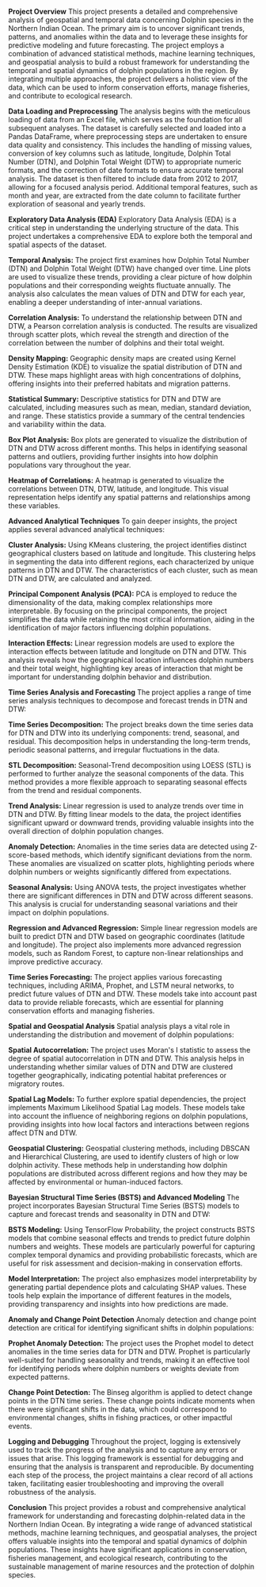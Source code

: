 **Project Overview**
This project presents a detailed and comprehensive analysis of geospatial and temporal data concerning Dolphin species in the Northern Indian Ocean. The primary aim is to uncover significant trends, patterns, and anomalies within the data and to leverage these insights for predictive modeling and future forecasting. The project employs a combination of advanced statistical methods, machine learning techniques, and geospatial analysis to build a robust framework for understanding the temporal and spatial dynamics of dolphin populations in the region. By integrating multiple approaches, the project delivers a holistic view of the data, which can be used to inform conservation efforts, manage fisheries, and contribute to ecological research.

**Data Loading and Preprocessing**
The analysis begins with the meticulous loading of data from an Excel file, which serves as the foundation for all subsequent analyses. The dataset is carefully selected and loaded into a Pandas DataFrame, where preprocessing steps are undertaken to ensure data quality and consistency. This includes the handling of missing values, conversion of key columns such as latitude, longitude, Dolphin Total Number (DTN), and Dolphin Total Weight (DTW) to appropriate numeric formats, and the correction of date formats to ensure accurate temporal analysis. The dataset is then filtered to include data from 2012 to 2017, allowing for a focused analysis period. Additional temporal features, such as month and year, are extracted from the date column to facilitate further exploration of seasonal and yearly trends.

**Exploratory Data Analysis (EDA)**
Exploratory Data Analysis (EDA) is a critical step in understanding the underlying structure of the data. This project undertakes a comprehensive EDA to explore both the temporal and spatial aspects of the dataset.

**Temporal Analysis:** The project first examines how Dolphin Total Number (DTN) and Dolphin Total Weight (DTW) have changed over time. Line plots are used to visualize these trends, providing a clear picture of how dolphin populations and their corresponding weights fluctuate annually. The analysis also calculates the mean values of DTN and DTW for each year, enabling a deeper understanding of inter-annual variations.

**Correlation Analysis:** To understand the relationship between DTN and DTW, a Pearson correlation analysis is conducted. The results are visualized through scatter plots, which reveal the strength and direction of the correlation between the number of dolphins and their total weight.

**Density Mapping:** Geographic density maps are created using Kernel Density Estimation (KDE) to visualize the spatial distribution of DTN and DTW. These maps highlight areas with high concentrations of dolphins, offering insights into their preferred habitats and migration patterns.

**Statistical Summary:** Descriptive statistics for DTN and DTW are calculated, including measures such as mean, median, standard deviation, and range. These statistics provide a summary of the central tendencies and variability within the data.

**Box Plot Analysis:** Box plots are generated to visualize the distribution of DTN and DTW across different months. This helps in identifying seasonal patterns and outliers, providing further insights into how dolphin populations vary throughout the year.

**Heatmap of Correlations:** A heatmap is generated to visualize the correlations between DTN, DTW, latitude, and longitude. This visual representation helps identify any spatial patterns and relationships among these variables.

**Advanced Analytical Techniques**
To gain deeper insights, the project applies several advanced analytical techniques:

**Cluster Analysis:** Using KMeans clustering, the project identifies distinct geographical clusters based on latitude and longitude. This clustering helps in segmenting the data into different regions, each characterized by unique patterns in DTN and DTW. The characteristics of each cluster, such as mean DTN and DTW, are calculated and analyzed.

**Principal Component Analysis (PCA):** PCA is employed to reduce the dimensionality of the data, making complex relationships more interpretable. By focusing on the principal components, the project simplifies the data while retaining the most critical information, aiding in the identification of major factors influencing dolphin populations.

**Interaction Effects:** Linear regression models are used to explore the interaction effects between latitude and longitude on DTN and DTW. This analysis reveals how the geographical location influences dolphin numbers and their total weight, highlighting key areas of interaction that might be important for understanding dolphin behavior and distribution.

**Time Series Analysis and Forecasting**
The project applies a range of time series analysis techniques to decompose and forecast trends in DTN and DTW:

**Time Series Decomposition:** The project breaks down the time series data for DTN and DTW into its underlying components: trend, seasonal, and residual. This decomposition helps in understanding the long-term trends, periodic seasonal patterns, and irregular fluctuations in the data.

**STL Decomposition:** Seasonal-Trend decomposition using LOESS (STL) is performed to further analyze the seasonal components of the data. This method provides a more flexible approach to separating seasonal effects from the trend and residual components.

**Trend Analysis:** Linear regression is used to analyze trends over time in DTN and DTW. By fitting linear models to the data, the project identifies significant upward or downward trends, providing valuable insights into the overall direction of dolphin population changes.

**Anomaly Detection:** Anomalies in the time series data are detected using Z-score-based methods, which identify significant deviations from the norm. These anomalies are visualized on scatter plots, highlighting periods where dolphin numbers or weights significantly differed from expectations.

**Seasonal Analysis:** Using ANOVA tests, the project investigates whether there are significant differences in DTN and DTW across different seasons. This analysis is crucial for understanding seasonal variations and their impact on dolphin populations.

**Regression and Advanced Regression:** Simple linear regression models are built to predict DTN and DTW based on geographic coordinates (latitude and longitude). The project also implements more advanced regression models, such as Random Forest, to capture non-linear relationships and improve predictive accuracy.

**Time Series Forecasting:** The project applies various forecasting techniques, including ARIMA, Prophet, and LSTM neural networks, to predict future values of DTN and DTW. These models take into account past data to provide reliable forecasts, which are essential for planning conservation efforts and managing fisheries.

**Spatial and Geospatial Analysis** 
Spatial analysis plays a vital role in understanding the distribution and movement of dolphin populations:

**Spatial Autocorrelation:** The project uses Moran's I statistic to assess the degree of spatial autocorrelation in DTN and DTW. This analysis helps in understanding whether similar values of DTN and DTW are clustered together geographically, indicating potential habitat preferences or migratory routes.

**Spatial Lag Models:** To further explore spatial dependencies, the project implements Maximum Likelihood Spatial Lag models. These models take into account the influence of neighboring regions on dolphin populations, providing insights into how local factors and interactions between regions affect DTN and DTW.

**Geospatial Clustering:** Geospatial clustering methods, including DBSCAN and Hierarchical Clustering, are used to identify clusters of high or low dolphin activity. These methods help in understanding how dolphin populations are distributed across different regions and how they may be affected by environmental or human-induced factors.

**Bayesian Structural Time Series (BSTS) and Advanced Modeling**
The project incorporates Bayesian Structural Time Series (BSTS) models to capture and forecast trends and seasonality in DTN and DTW:

**BSTS Modeling:** Using TensorFlow Probability, the project constructs BSTS models that combine seasonal effects and trends to predict future dolphin numbers and weights. These models are particularly powerful for capturing complex temporal dynamics and providing probabilistic forecasts, which are useful for risk assessment and decision-making in conservation efforts.

**Model Interpretation:** The project also emphasizes model interpretability by generating partial dependence plots and calculating SHAP values. These tools help explain the importance of different features in the models, providing transparency and insights into how predictions are made.

**Anomaly and Change Point Detection** 
Anomaly detection and change point detection are critical for identifying significant shifts in dolphin populations:

**Prophet Anomaly Detection:** The project uses the Prophet model to detect anomalies in the time series data for DTN and DTW. Prophet is particularly well-suited for handling seasonality and trends, making it an effective tool for identifying periods where dolphin numbers or weights deviate from expected patterns.

**Change Point Detection:** The Binseg algorithm is applied to detect change points in the DTN time series. These change points indicate moments when there were significant shifts in the data, which could correspond to environmental changes, shifts in fishing practices, or other impactful events.

**Logging and Debugging**
Throughout the project, logging is extensively used to track the progress of the analysis and to capture any errors or issues that arise. This logging framework is essential for debugging and ensuring that the analysis is transparent and reproducible. By documenting each step of the process, the project maintains a clear record of all actions taken, facilitating easier troubleshooting and improving the overall robustness of the analysis.

**Conclusion**
This project provides a robust and comprehensive analytical framework for understanding and forecasting dolphin-related data in the Northern Indian Ocean. By integrating a wide range of advanced statistical methods, machine learning techniques, and geospatial analyses, the project offers valuable insights into the temporal and spatial dynamics of dolphin populations. These insights have significant applications in conservation, fisheries management, and ecological research, contributing to the sustainable management of marine resources and the protection of dolphin species.
